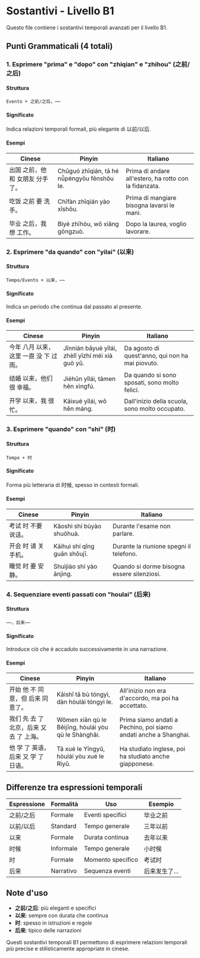 # Sostantivi - Livello B1

Questo file contiene i sostantivi temporali avanzati per il livello B1.

## Punti Grammaticali (4 totali)

### 1. Esprimere "prima" e "dopo" con "zhiqian" e "zhihou" (之前/之后)

#### Struttura

```
Evento + 之前/之后，⋯⋯
```

#### Significato

Indica relazioni temporali formali, più elegante di 以前/以后.

#### Esempi

| Cinese | Pinyin | Italiano |
|--------|--------|----------|
| 出国 之前，他 和 女朋友 分手了。 | Chūguó zhīqián, tā hé nǚpéngyǒu fēnshǒu le. | Prima di andare all'estero, ha rotto con la fidanzata. |
| 吃饭 之前 要 洗手。 | Chīfàn zhīqián yào xǐshǒu. | Prima di mangiare bisogna lavarsi le mani. |
| 毕业 之后，我 想 工作。 | Bìyè zhīhòu, wǒ xiǎng gōngzuò. | Dopo la laurea, voglio lavorare. |

### 2. Esprimere "da quando" con "yilai" (以来)

#### Struttura

```
Tempo/Evento + 以来，⋯⋯
```

#### Significato

Indica un periodo che continua dal passato al presente.

#### Esempi

| Cinese | Pinyin | Italiano |
|--------|--------|----------|
| 今年 八月 以来，这里 一直 没 下 过 雨。 | Jīnnián bāyuè yǐlái, zhèlǐ yīzhí méi xià guò yǔ. | Da agosto di quest'anno, qui non ha mai piovuto. |
| 结婚 以来，他们 很 幸福。 | Jiéhūn yǐlái, tāmen hěn xìngfú. | Da quando si sono sposati, sono molto felici. |
| 开学 以来，我 很 忙。 | Kāixué yǐlái, wǒ hěn máng. | Dall'inizio della scuola, sono molto occupato. |

### 3. Esprimere "quando" con "shi" (时)

#### Struttura

```
Tempo + 时
```

#### Significato

Forma più letteraria di 时候, spesso in contesti formali.

#### Esempi

| Cinese | Pinyin | Italiano |
|--------|--------|----------|
| 考试 时 不要 说话。 | Kǎoshì shí bùyào shuōhuà. | Durante l'esame non parlare. |
| 开会 时 请 关 手机。 | Kāihuì shí qǐng guān shǒujī. | Durante la riunione spegni il telefono. |
| 睡觉 时 要 安静。 | Shuìjiào shí yào ānjìng. | Quando si dorme bisogna essere silenziosi. |

### 4. Sequenziare eventi passati con "houlai" (后来)

#### Struttura

```
⋯⋯，后来⋯⋯
```

#### Significato

Introduce ciò che è accaduto successivamente in una narrazione.

#### Esempi

| Cinese | Pinyin | Italiano |
|--------|--------|----------|
| 开始 他 不 同意，但 后来 同意了。 | Kāishǐ tā bù tóngyì, dàn hòulái tóngyì le. | All'inizio non era d'accordo, ma poi ha accettato. |
| 我们 先 去 了 北京，后来 又 去 了 上海。 | Wǒmen xiān qù le Běijīng, hòulái yòu qù le Shànghǎi. | Prima siamo andati a Pechino, poi siamo andati anche a Shanghai. |
| 他 学 了 英语，后来 又 学 了 日语。 | Tā xué le Yīngyǔ, hòulái yòu xué le Rìyǔ. | Ha studiato inglese, poi ha studiato anche giapponese. |

## Differenze tra espressioni temporali

| Espressione | Formalità | Uso | Esempio |
|-------------|-----------|-----|---------|
| 之前/之后 | Formale | Eventi specifici | 毕业之前 |
| 以前/以后 | Standard | Tempo generale | 三年以前 |
| 以来 | Formale | Durata continua | 去年以来 |
| 时候 | Informale | Tempo generale | 小时候 |
| 时 | Formale | Momento specifico | 考试时 |
| 后来 | Narrativo | Sequenza eventi | 后来发生了... |

## Note d'uso

- **之前/之后**: più eleganti e specifici
- **以来**: sempre con durata che continua
- **时**: spesso in istruzioni e regole
- **后来**: tipico delle narrazioni

Questi sostantivi temporali B1 permettono di esprimere relazioni temporali più precise e stilisticamente appropriate in cinese.
